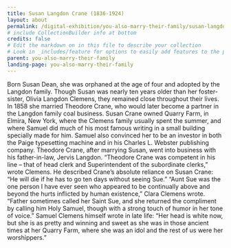 ```yaml
---
title: Susan Langdon Crane (1836-1924)
layout: about
permalink: /digital-exhibition/you-also-marry-their-family/susan-langdon-crane.html
# include CollectionBuilder info at bottom
credits: false
# Edit the markdown on in this file to describe your collection
# Look in _includes/feature for options to easily add features to the page
parent: you-also-marry-their-family
landing-page: you-also-marry-their-family
---
```


Born Susan Dean, she was orphaned at the age of four and adopted by the Langdon family. Though Susan was nearly ten years older than her foster-sister, Olivia Langdon Clemens, they remained close throughout their lives. In 1858 she married Theodore Crane, who would later become a partner in the Langdon family coal business. Susan Crane owned Quarry Farm, in Elmira, New York, where the Clemens family usually spent the summer, and where Samuel did much of his most famous writing in a small building specially made for him. Samuel also convinced her to be an investor in both the Paige typesetting machine and in his Charles L. Webster publishing company.
 Theodore Crane, after marrying Susan, went into business with his father-in-law, Jervis Langdon. “Theodore Crane was competent in his line – that of head clerk and Superintendent of the subordinate clerks,” wrote Clemens. He described Crane’s absolute reliance on Susan Crane: “He will die if he has to go ten days without seeing Sue.”
  “Aunt Sue was the one person I have ever seen who appeared to be continually above and beyond the hurts inflicted by human existence,” Clara Clemens wrote. “Father sometimes called her Saint Sue, and she returned the compliment by calling him Holy Samuel, though with a strong touch of humor in her tone of voice.” Samuel Clemens himself wrote in late life: “Her head is white now, but she is as pretty and winning and sweet as she was in those ancient times at her Quarry Farm, where she was an idol and the rest of us were her worshippers.”
